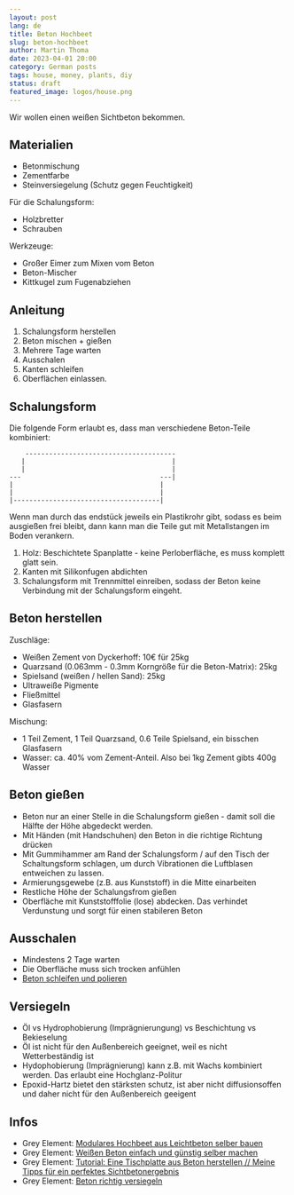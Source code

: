 ```yaml
---
layout: post
lang: de
title: Beton Hochbeet
slug: beton-hochbeet
author: Martin Thoma
date: 2023-04-01 20:00
category: German posts
tags: house, money, plants, diy
status: draft
featured_image: logos/house.png
---
```

Wir wollen einen weißen Sichtbeton bekommen.

## Materialien

* Betonmischung
* Zementfarbe
* Steinversiegelung (Schutz gegen Feuchtigkeit)

Für die Schalungsform:

* Holzbretter
* Schrauben

Werkzeuge:

* Großer Eimer zum Mixen vom Beton
* Beton-Mischer
* Kittkugel zum Fugenabziehen

## Anleitung

1. Schalungsform herstellen
2. Beton mischen + gießen
3. Mehrere Tage warten
4. Ausschalen
5. Kanten schleifen
6. Oberflächen einlassen.

## Schalungsform

Die folgende Form erlaubt es, dass man verschiedene Beton-Teile kombiniert:

```
    --------------------------------------
   |                                     |
   |                                     |
---                                   ---|
|                                     |
|                                     |
|-------------------------------------|
```

Wenn man durch das endstück jeweils ein Plastikrohr gibt, sodass es beim
ausgießen frei bleibt, dann kann man die Teile gut mit Metallstangen im Boden
verankern.

1. Holz: Beschichtete Spanplatte - keine Perloberfläche, es muss komplett glatt sein.
2. Kanten mit Silikonfugen abdichten
3. Schalungsform mit Trennmittel einreiben, sodass der Beton keine Verbindung
   mit der Schalungsform eingeht.

## Beton herstellen

Zuschläge:

* Weißen Zement von Dyckerhoff: 10€ für 25kg
* Quarzsand (0.063mm - 0.3mm Korngröße für die Beton-Matrix): 25kg
* Spielsand (weißen / hellen Sand): 25kg
* Ultraweiße Pigmente
* Fließmittel
* Glasfasern

Mischung:

* 1 Teil Zement, 1 Teil Quarzsand, 0.6 Teile Spielsand, ein bisschen Glasfasern
* Wasser: ca. 40% vom Zement-Anteil. Also bei 1kg Zement gibts 400g Wasser

## Beton gießen

* Beton nur an einer Stelle in die Schalungsform gießen - damit soll die Hälfte
  der Höhe abgedeckt werden.
* Mit Händen (mit Handschuhen) den Beton in die richtige Richtung drücken
* Mit Gummihammer am Rand der Schalungsform / auf den Tisch der Schaltungsform
  schlagen, um durch Vibrationen die Luftblasen entweichen zu lassen.
* Armierungsgewebe (z.B. aus Kunststoff) in die Mitte einarbeiten
* Restliche Höhe der Schalungsfrom gießen
* Oberfläche mit Kunststofffolie (lose) abdecken. Das verhindet Verdunstung
  und sorgt für einen stabileren Beton

## Ausschalen

* Mindestens 2 Tage warten
* Die Oberfläche muss sich trocken anfühlen
* [Beton schleifen und polieren](https://www.youtube.com/watch?v=ETsjP5_H1wE)

## Versiegeln

* Öl vs Hydrophobierung (Imprägnierungung) vs Beschichtung vs Bekieselung
* Öl ist nicht für den Außenbereich geeignet, weil es nicht Wetterbeständig ist
* Hydophobierung (Imprägnierung) kann z.B. mit Wachs kombiniert werden. Das erlaubt eine Hochglanz-Politur
* Epoxid-Hartz bietet den stärksten schutz, ist aber nicht diffusionsoffen und daher nicht für den Außenbereich geeigent



## Infos

* Grey Element: [Modulares Hochbeet aus Leichtbeton selber bauen](https://www.youtube.com/watch?v=PN_w7q1wyHo)
* Grey Element: [Weißen Beton einfach und günstig selber machen](https://www.youtube.com/watch?v=Swlt4m_EwKA)
* Grey Element: [Tutorial: Eine Tischplatte aus Beton herstellen // Meine Tipps für ein perfektes Sichtbetonergebnis](https://www.youtube.com/watch?v=mXwvZji1IQY)
* Grey Element: [Beton richtig versiegeln](https://www.youtube.com/watch?v=uFqVdJ2zUbo)
